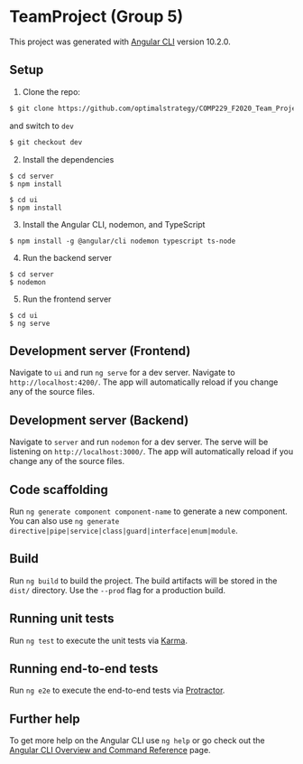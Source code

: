 # TeamProject (Group 5)

This project was generated with [Angular CLI](https://github.com/angular/angular-cli) version 10.2.0.

## Setup
1. Clone the repo:
```bash
$ git clone https://github.com/optimalstrategy/COMP229_F2020_Team_Project_Group5.git
```

and switch to `dev`
```bash
$ git checkout dev
```

2. Install the dependencies
```
$ cd server
$ npm install

$ cd ui
$ npm install
```

3. Install the Angular CLI, nodemon, and TypeScript
```
$ npm install -g @angular/cli nodemon typescript ts-node
```

4. Run the backend server
```
$ cd server
$ nodemon
```

5. Run the frontend server
```
$ cd ui
$ ng serve
```

## Development server (Frontend)

Navigate to `ui`  and run `ng serve` for a dev server. Navigate to `http://localhost:4200/`. The app will automatically reload if you change any of the source files.

## Development server (Backend)

Navigate to `server` and run `nodemon` for a dev server. The serve will be listening on `http://localhost:3000/`. The app will automatically reload if you change any of the source files.


## Code scaffolding

Run `ng generate component component-name` to generate a new component. You can also use `ng generate directive|pipe|service|class|guard|interface|enum|module`.

## Build

Run `ng build` to build the project. The build artifacts will be stored in the `dist/` directory. Use the `--prod` flag for a production build.

## Running unit tests

Run `ng test` to execute the unit tests via [Karma](https://karma-runner.github.io).

## Running end-to-end tests

Run `ng e2e` to execute the end-to-end tests via [Protractor](http://www.protractortest.org/).

## Further help

To get more help on the Angular CLI use `ng help` or go check out the [Angular CLI Overview and Command Reference](https://angular.io/cli) page.


